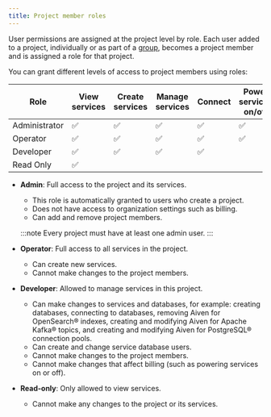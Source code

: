 ```yaml
---
title: Project member roles
---
```


User permissions are assigned at the project level by role. Each user
added to a project, individually or as part of a
[group](/docs/platform/howto/manage-groups), becomes a project member and is assigned a role for that
project.

You can grant different levels of access to project members using roles:

| Role          | View services | Create services | Manage services | Connect | Power services on/off | Edit members and roles |
| ------------- | ------------- | --------------- | --------------- | ------- | --------------------- | ---------------------- |
| Administrator | ✅             | ✅               | ✅               | ✅       | ✅                     | ✅                      |
| Operator      | ✅             | ✅               | ✅               | ✅       | ✅                     |                        |
| Developer     | ✅             | ✅               | ✅               | ✅       |                       |                        |
| Read Only     | ✅             |                 |                 |         |                       |                        |

- **Admin**: Full access to the project and its services.
  -   This role is automatically granted to users who create a
        project.
  -   Does not have access to organization settings such as billing.
  -   Can add and remove project members.

    :::note
    Every project must have at least one admin user.
    :::

- **Operator**: Full access to all services in the project.
  -   Can create new services.
  -   Cannot make changes to the project members.
- **Developer**: Allowed to manage services in this project.
  -   Can make changes to services and databases, for example:
        creating databases, connecting to databases, removing Aiven for
        OpenSearch® indexes, creating and modifying Aiven for Apache
        Kafka® topics, and creating and modifying Aiven for PostgreSQL®
        connection pools.
  -   Can create and change service database users.
  -   Cannot make changes to the project members.
  -   Cannot make changes that affect billing (such as powering
        services on or off).
- **Read-only**: Only allowed to view services.
  -   Cannot make any changes to the project or its services.
